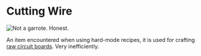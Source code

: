# Cutting Wire

![Not a garrote. Honest.](oredict:opencomputers:materialCuttingWire)

An item encountered when using hard-mode recipes, it is used for crafting [raw circuit boards](rawCircuitBoard.md). Very inefficiently.
